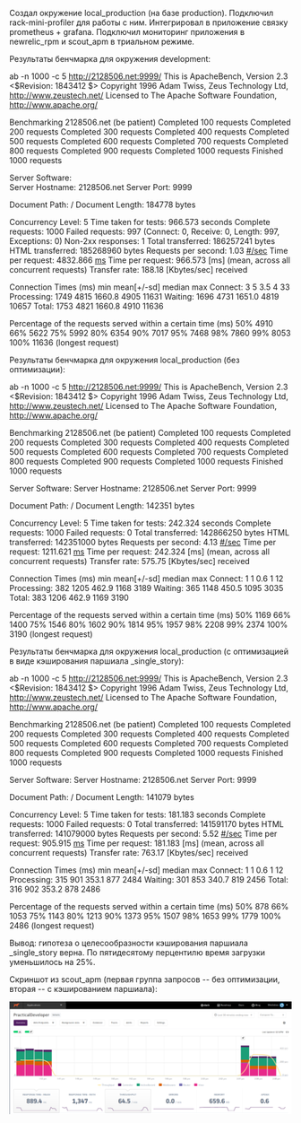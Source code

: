 Создал окружение local_production (на базе production). Подключил rack-mini-profiler для работы с ним. Интегрировал в приложение связку prometheus + grafana. Подключил мониторинг приложения в newrelic_rpm и scout_apm в триальном режиме.

Результаты бенчмарка для окружения development:

ab -n 1000 -c 5 http://2128506.net:9999/
This is ApacheBench, Version 2.3 <$Revision: 1843412 $>
Copyright 1996 Adam Twiss, Zeus Technology Ltd, http://www.zeustech.net/
Licensed to The Apache Software Foundation, http://www.apache.org/

Benchmarking 2128506.net (be patient)
Completed 100 requests
Completed 200 requests
Completed 300 requests
Completed 400 requests
Completed 500 requests
Completed 600 requests
Completed 700 requests
Completed 800 requests
Completed 900 requests
Completed 1000 requests
Finished 1000 requests

Server Software:  
Server Hostname: 2128506.net
Server Port: 9999

Document Path: /
Document Length: 184778 bytes

Concurrency Level: 5
Time taken for tests: 966.573 seconds
Complete requests: 1000
Failed requests: 997
(Connect: 0, Receive: 0, Length: 997, Exceptions: 0)
Non-2xx responses: 1
Total transferred: 186257241 bytes
HTML transferred: 185268960 bytes
Requests per second: 1.03 [#/sec](mean)
Time per request: 4832.866 [ms](mean)
Time per request: 966.573 [ms] (mean, across all concurrent requests)
Transfer rate: 188.18 [Kbytes/sec] received

Connection Times (ms)
min mean[+/-sd] median max
Connect: 3 5 3.5 4 33
Processing: 1749 4815 1660.8 4905 11631
Waiting: 1696 4731 1651.0 4819 10657
Total: 1753 4821 1660.8 4910 11636

Percentage of the requests served within a certain time (ms)
50% 4910
66% 5622
75% 5992
80% 6354
90% 7017
95% 7468
98% 7860
99% 8053
100% 11636 (longest request)

Результаты бенчмарка для окружения local_production (без оптимизации):

ab -n 1000 -c 5 http://2128506.net:9999/
This is ApacheBench, Version 2.3 <$Revision: 1843412 $>
Copyright 1996 Adam Twiss, Zeus Technology Ltd, http://www.zeustech.net/
Licensed to The Apache Software Foundation, http://www.apache.org/

Benchmarking 2128506.net (be patient)
Completed 100 requests
Completed 200 requests
Completed 300 requests
Completed 400 requests
Completed 500 requests
Completed 600 requests
Completed 700 requests
Completed 800 requests
Completed 900 requests
Completed 1000 requests
Finished 1000 requests

Server Software:
Server Hostname: 2128506.net
Server Port: 9999

Document Path: /
Document Length: 142351 bytes

Concurrency Level: 5
Time taken for tests: 242.324 seconds
Complete requests: 1000
Failed requests: 0
Total transferred: 142866250 bytes
HTML transferred: 142351000 bytes
Requests per second: 4.13 [#/sec](mean)
Time per request: 1211.621 [ms](mean)
Time per request: 242.324 [ms] (mean, across all concurrent requests)
Transfer rate: 575.75 [Kbytes/sec] received

Connection Times (ms)
min mean[+/-sd] median max
Connect: 1 1 0.6 1 12
Processing: 382 1205 462.9 1168 3189
Waiting: 365 1148 450.5 1095 3035
Total: 383 1206 462.9 1169 3190

Percentage of the requests served within a certain time (ms)
50% 1169
66% 1400
75% 1546
80% 1602
90% 1814
95% 1957
98% 2208
99% 2374
100% 3190 (longest request)

Результаты бенчмарка для окружения local_production (с оптимизацией в виде кэширования паршиала _single_story):

ab -n 1000 -c 5 http://2128506.net:9999/
This is ApacheBench, Version 2.3 <$Revision: 1843412 $>
Copyright 1996 Adam Twiss, Zeus Technology Ltd, http://www.zeustech.net/
Licensed to The Apache Software Foundation, http://www.apache.org/

Benchmarking 2128506.net (be patient)
Completed 100 requests
Completed 200 requests
Completed 300 requests
Completed 400 requests
Completed 500 requests
Completed 600 requests
Completed 700 requests
Completed 800 requests
Completed 900 requests
Completed 1000 requests
Finished 1000 requests

Server Software:
Server Hostname: 2128506.net
Server Port: 9999

Document Path: /
Document Length: 141079 bytes

Concurrency Level: 5
Time taken for tests: 181.183 seconds
Complete requests: 1000
Failed requests: 0
Total transferred: 141591170 bytes
HTML transferred: 141079000 bytes
Requests per second: 5.52 [#/sec](mean)
Time per request: 905.915 [ms](mean)
Time per request: 181.183 [ms] (mean, across all concurrent requests)
Transfer rate: 763.17 [Kbytes/sec] received

Connection Times (ms)
min mean[+/-sd] median max
Connect: 1 1 0.6 1 12
Processing: 315 901 353.1 877 2484
Waiting: 301 853 340.7 819 2456
Total: 316 902 353.2 878 2486

Percentage of the requests served within a certain time (ms)
50% 878
66% 1053
75% 1143
80% 1213
90% 1373
95% 1507
98% 1653
99% 1779
100% 2486 (longest request)

Вывод: гипотеза о целесообразности кэширования паршиала _single_story верна. По пятидесятому перцентилю время загрузки уменьшилось на 25%.

Скриншот из scout_apm (первая группа запросов -- без оптимизации, вторая -- с кэшированием паршиала):

![scout_apm](public/scout_apm.png)
